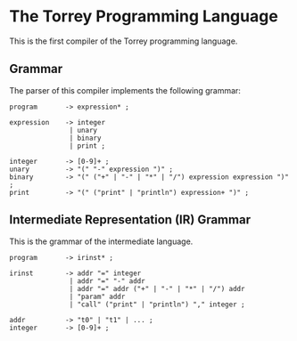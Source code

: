 # The Torrey Programming Language

This is the first compiler of the Torrey programming language.

## Grammar

The parser of this compiler implements the following grammar:

```
program       -> expression* ;

expression    -> integer
               | unary
               | binary
               | print ;

integer       -> [0-9]+ ;
unary         -> "(" "-" expression ")" ;
binary        -> "(" ("+" | "-" | "*" | "/") expression expression ")" ;
print         -> "(" ("print" | "println") expression+ ")" ;
```

## Intermediate Representation (IR) Grammar

This is the grammar of the intermediate language.

```
program       -> irinst* ;

irinst        -> addr "=" integer
               | addr "=" "-" addr
               | addr "=" addr ("+" | "-" | "*" | "/") addr
               | "param" addr
               | "call" ("print" | "println") "," integer ;

addr          -> "t0" | "t1" | ... ; 
integer       -> [0-9]+ ;
```